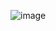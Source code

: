 ![image](https://user-images.githubusercontent.com/10408195/131415537-2a02b27c-8a2e-4b98-aeb4-2db532b653ae.png)
